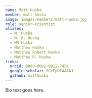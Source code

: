 ```yaml
---
name: Matt Huska
member: matt-huska
image: images/members/matt-huska.jpg
role: senior-scientist
aliases:
  - M. Huska
  - M. R. Huska
  - MR Huska
  - Matthew Huska
  - Matthew Robert Huska
  - Matthew R. Huska
links:
  orcid: 0000-0002-0912-745X
  google-scholar: SCeFpDIAAAAJ
  github: matthuska
---
```


Bio text goes here.
